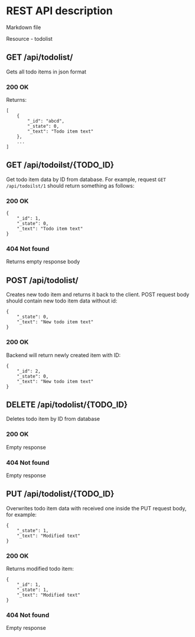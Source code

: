 # REST API description

Markdown file

Resource - todolist

## GET /api/todolist/
Gets all todo items in json format

### 200 OK

Returns:

    [
        {
            "_id": "abcd",
            "_state": 0,
            "_text": "Todo item text"
        },
        ...
    ]

## GET /api/todoilst/{TODO_ID}

Get todo item data by ID from database.
For example, request ``GET /api/todoilst/1`` should return something as follows:

### 200 OK

    {
        "_id": 1,
        "_state": 0,
        "_text": "Todo item text"
    }

### 404 Not found

Returns empty response body

## POST /api/todolist/

Creates new todo item and returns it back to the client.
POST request body should contain new todo item data without id:

    {
        "_state": 0,
        "_text": "New todo item text"
    }

### 200 OK

Backend will return newly created item with ID:

    {
        "_id": 2,
        "_state": 0,
        "_text": "New todo item text"
    }

## DELETE /api/todolist/{TODO_ID}

Deletes todo item by ID from database

### 200 OK

Empty response

### 404 Not found

Empty response

## PUT /api/todolist/{TODO_ID}

Overwrites todo item data with received one inside the PUT request body, for 
example:

    {
        "_state": 1,
        "_text": "Modified text"
    }

### 200 OK

Returns modified todo item:

    {
        "_id": 1,
        "_state": 1,
        "_text": "Modified text"
    }

### 404 Not found

Empty response